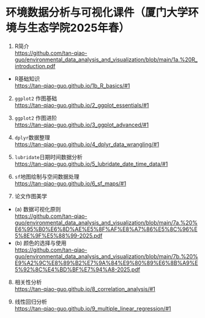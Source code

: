 # 环境数据分析与可视化课件（厦门大学环境与生态学院2025年春）

1. R简介  
https://github.com/tan-qiao-guo/environmental_data_analysis_and_visualization/blob/main/1a.%20R_introduction.pdf
* R基础知识  
https://tan-qiao-guo.github.io/1b_R_basics/#1  

2. `ggplot2` 作图基础  
https://tan-qiao-guo.github.io/2_ggplot_essentials/#1

3. `ggplot2` 作图进阶  
  https://tan-qiao-guo.github.io/3_ggplot_advanced/#1
  
4. `dplyr`数据整理  
https://tan-qiao-guo.github.io/4_dplyr_data_wrangling/#1

5. `lubridate`日期时间数据分析  
https://tan-qiao-guo.github.io/5_lubridate_date_time_data/#1

6. `sf`地图绘制与空间数据处理  
https://tan-qiao-guo.github.io/6_sf_maps/#1

7. 论文作图美学  
* (a) 数据可视化原则  
https://github.com/tan-qiao-guo/environmental_data_analysis_and_visualization/blob/main/7a.%20%E6%95%B0%E6%8D%AE%E5%8F%AF%E8%A7%86%E5%8C%96%E5%8E%9F%E5%88%99-2025.pdf
* (b) 颜色的选择与使用  
https://github.com/tan-qiao-guo/environmental_data_analysis_and_visualization/blob/main/7b.%20%E9%A2%9C%E8%89%B2%E7%9A%84%E9%80%89%E6%8B%A9%E5%92%8C%E4%BD%BF%E7%94%A8-2025.pdf

8. 相关性分析    
https://tan-qiao-guo.github.io/8_correlation_analysis/#1

9. 线性回归分析    
https://tan-qiao-guo.github.io/9_multiple_linear_regression/#1
